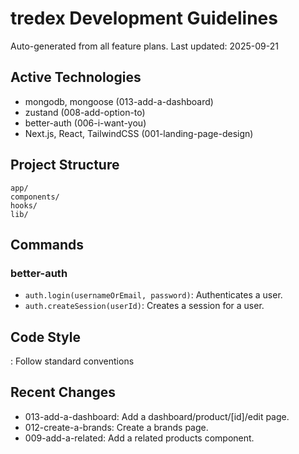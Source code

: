 # tredex Development Guidelines

Auto-generated from all feature plans. Last updated: 2025-09-21

## Active Technologies
- mongodb, mongoose (013-add-a-dashboard)
- zustand (008-add-option-to)
- better-auth (006-i-want-you)
- Next.js, React, TailwindCSS (001-landing-page-design)

## Project Structure
```
app/
components/
hooks/
lib/
```

## Commands

### better-auth

- `auth.login(usernameOrEmail, password)`: Authenticates a user.
- `auth.createSession(userId)`: Creates a session for a user.

## Code Style
: Follow standard conventions

## Recent Changes
- 013-add-a-dashboard: Add a dashboard/product/[id]/edit page.
- 012-create-a-brands: Create a brands page.
- 009-add-a-related: Add a related products component.


<!-- MANUAL ADDITIONS START -->
<!-- MANUAL ADDITIONS END -->